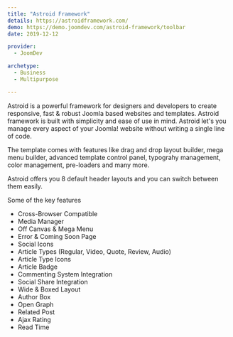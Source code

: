 ```yaml
---
title: "Astroid Framework"
details: https://astroidframework.com/
demo: https://demo.joomdev.com/astroid-framework/toolbar
date: 2019-12-12

provider: 
  - JoomDev

archetype:
  - Business
  - Multipurpose

---
```


Astroid is a powerful framework for designers and developers to create responsive, fast & robust Joomla based websites and templates. Astroid framework is built with simplicity and ease of use in mind. Astroid let's you manage every aspect of your Joomla! website without writing a single line of code.

The template comes with features like drag and drop layout builder, mega menu builder, advanced template control panel, typograhy management, color management, pre-loaders and many more. 

Astroid offers you 8 default header layouts and you can switch between them easily.

Some of the key features
- Cross-Browser Compatible
- Media Manager
- Off Canvas & Mega Menu
- Error & Coming Soon Page
- Social Icons
- Article Types (Regular, Video, Quote, Review, Audio)
- Article Type Icons
- Article Badge
- Commenting System Integration
- Social Share Integration
- Wide & Boxed Layout
- Author Box
- Open Graph 
- Related Post
- Ajax Rating
- Read Time


